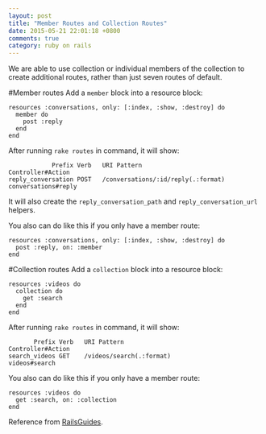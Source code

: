```yaml
---
layout: post
title: "Member Routes and Collection Routes"
date: 2015-05-21 22:01:18 +0800
comments: true
category: ruby on rails 
---
```

We are able to use collection or individual members of the collection to create additional routes, rather than just seven routes of default.

#Member routes
Add a `member` block into a resource block:

    resources :conversations, only: [:index, :show, :destroy] do
      member do
        post :reply
      end
    end

After running `rake routes` in command, it will show:

                Prefix Verb   URI Pattern                               Controller#Action
    reply_conversation POST   /conversations/:id/reply(.:format)        conversations#reply
It will also create the `reply_conversation_path` and `reply_conversation_url` helpers.

You also can do like this if you only have a member route:

    resources :conversations, only: [:index, :show, :destroy] do
      post :reply, on: :member
    end

#Collection routes
Add a `collection` block into a resource block:

    resources :videos do
      collection do
        get :search
      end
    end

After running `rake routes` in command, it will show:

           Prefix Verb   URI Pattern                             Controller#Action
    search_videos GET    /videos/search(.:format)                videos#search

You also can do like this if you only have a member route:

    resources :videos do
      get :search, on: :collection
    end

Reference from [RailsGuides](http://guides.rubyonrails.org/routing.html).